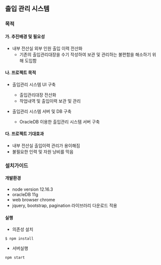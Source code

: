 ## 출입 관리 시스템

### 목적
#### 가. 추진배경 및 필요성
 * 내부 전산실 외부 인원 출입 이력 전산화 
   - 기존의 출입관리대장을 수기 작성하여 보관 및 관리하는 불편함을 해소하기 위해 도입함 
#### 나. 프로젝트 목적
 * 출입관리 시스템 UI 구축 
   - 출입관리대장 전산화
   - 작업내역 및 출입이력 보관 및 관리

 * 출입관리 시스템 서버 및 DB 구축
   - OracleDB 이용한 출입관리 시스템 서버 구축
#### 다. 프로젝트 기대효과
 * 내부 전산실 출입이력 관리가 용이해짐
 * 불필요한 인력 및 자원 낭비를 막음

### 설치가이드

#### 개발환경
 * node version 12.16.3
 * oracleDB 11g
 * web browser chrome
 * jquery, bootstrap, pagination 라이브러리 다운로드 적용


#### 실행
 * 의존성 설치 
```
$ npm install
```
 * 서버실행
```
npm start
```


